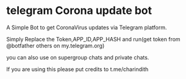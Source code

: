 # telegram Corona update bot

A Simple Bot to get CoronaVirus updates via Telegram platform.

Simply Replace the Token,APP_ID,APP_HASH and run(get token from @botfather others on my.telegram.org)

you can also use on supergroup chats and private chats.

If you are using this please put credits to t.me/charindith

